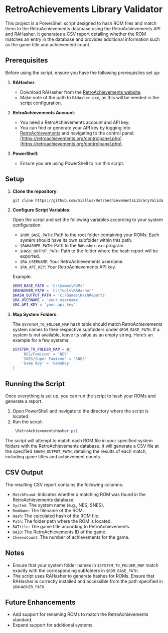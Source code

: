 # RetroAchievements Library Validator

This project is a PowerShell script designed to hash ROM files and match them to the RetroAchievements database using the RetroAchievements API and RAHasher. It generates a CSV report detailing whether the ROM matches an entry in the database and provides additional information such as the game title and achievement count.

## Prerequisites

Before using the script, ensure you have the following prerequisites set up:

1. **RAHasher**: 
   - Download RAHasher from the [RetroAchievements website](https://github.com/RetroAchievements/RAHasher).
   - Make note of the path to `RAHasher.exe`, as this will be needed in the script configuration.

2. **RetroAchievements Account**:
   - You need a RetroAchievements account and API key.
   - You can find or generate your API key by logging into [RetroAchievements](https://retroachievements.org) and navigating to the control panel: [https://retroachievements.org/controlpanel.php](https://retroachievements.org/controlpanel.php).

3. **PowerShell**:
   - Ensure you are using PowerShell to run this script.

## Setup

1. **Clone the repository**:
   ```bash
   git clone https://github.com/Siallus/RetroAchievementsLibraryValidator
   ```

2. **Configure Script Variables**:

   Open the script and set the following variables according to your system configuration:

   - `$ROM_BASE_PATH`: Path to the root folder containing your ROMs. Each system should have its own subfolder within this path.
   - `$RAHASHER_PATH`: Path to the `RAHasher.exe` program.
   - `$HASH_OUTPUT_PATH`: Path to the folder where the hash report will be exported.
   - `$RA_USERNAME`: Your RetroAchievements username.
   - `$RA_API_KEY`: Your RetroAchievements API key.

   Example:
   ```powershell
   $ROM_BASE_PATH = 'C:\Games\ROMs'
   $RAHASHER_PATH = 'C:\Tools\RAHasher'
   $HASH_OUTPUT_PATH = 'C:\Games\HashReports'
   $RA_USERNAME = 'your_username'
   $RA_API_KEY = 'your_api_key'
   ```

3. **Map System Folders**:

   The `$SYSTEM_TO_FOLDER_MAP` hash table should match RetroAchievements system names to their respective subfolders under `$ROM_BASE_PATH`. If a system is not available, leave its value as an empty string. Here’s an example for a few systems:

   ```powershell
   $SYSTEM_TO_FOLDER_MAP = @{
       'NES/Famicom' = 'NES'
       'SNES/Super Famicom' = 'SNES'
       'Game Boy' = 'GameBoy'
   }
   ```
   
## Running the Script

Once everything is set up, you can run the script to hash your ROMs and generate a report.

1. Open PowerShell and navigate to the directory where the script is located.
2. Run the script:
   ```powershell
   .\RetroAchievementsHasher.ps1
   ```

The script will attempt to match each ROM file in your specified system folders with the RetroAchievements database. It will generate a CSV file at the specified `$HASH_OUTPUT_PATH`, detailing the results of each match, including game titles and achievement counts.

## CSV Output

The resulting CSV report contains the following columns:

- `MatchFound`: Indicates whether a matching ROM was found in the RetroAchievements database.
- `System`: The system name (e.g., NES, SNES).
- `RomName`: The filename of the ROM.
- `Hash`: The calculated hash of the ROM file.
- `Path`: The folder path where the ROM is located.
- `RATitle`: The game title according to RetroAchievements.
- `RAID`: The RetroAchievements ID of the game.
- `CheevoCount`: The number of achievements for the game.

## Notes

- Ensure that your system folder names in `$SYSTEM_TO_FOLDER_MAP` match exactly with the corresponding subfolders in `$ROM_BASE_PATH`.
- The script uses RAHasher to generate hashes for ROMs. Ensure that RAHasher is correctly installed and accessible from the path specified in `$RAHASHER_PATH`.

## Future Enhancements

- Add support for renaming ROMs to match the RetroAchievements standard.
- Expand support for additional systems.
